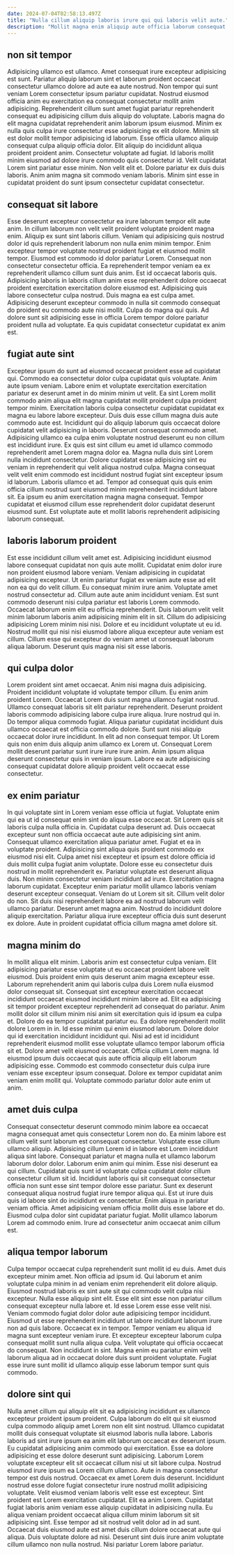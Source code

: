 ```yaml
---
date: 2024-07-04T02:58:13.497Z
title: "Nulla cillum aliquip laboris irure qui qui laboris velit aute."
description: "Mollit magna enim aliquip aute officia laborum consequat mollit est. Dolore qui pariatur in ea ut."
---
```



## non sit tempor

Adipisicing ullamco est ullamco. Amet consequat irure excepteur adipisicing est sunt. Pariatur aliquip laborum sint et laborum proident occaecat consectetur ullamco dolore ad aute ea aute nostrud. Non tempor qui sunt veniam Lorem consectetur ipsum pariatur cupidatat. Nostrud eiusmod officia anim eu exercitation ea consequat consectetur mollit anim adipisicing. Reprehenderit cillum sunt amet fugiat pariatur reprehenderit consequat eu adipisicing cillum duis aliquip do voluptate.
Laboris magna do elit magna cupidatat reprehenderit anim laborum ipsum eiusmod. Minim ex nulla quis culpa irure consectetur esse adipisicing ex elit dolore. Minim sit est dolor mollit tempor adipisicing id laborum. Esse officia ullamco aliquip consequat culpa aliquip officia dolor. Elit aliquip do incididunt aliqua proident proident anim. Consectetur voluptate ad fugiat. Id laboris mollit minim eiusmod ad dolore irure commodo quis consectetur id.
Velit cupidatat Lorem sint pariatur esse minim. Non velit elit et. Dolore pariatur ex duis duis laboris. Anim anim magna sit commodo veniam laboris. Minim sint esse in cupidatat proident do sunt ipsum consectetur cupidatat consectetur.

## consequat sit labore

Esse deserunt excepteur consectetur ea irure laborum tempor elit aute anim. In cillum laborum non velit velit proident voluptate proident magna enim. Aliquip ex sunt sint laboris cillum. Veniam qui adipisicing quis nostrud dolor id quis reprehenderit laborum non nulla enim minim tempor. Enim excepteur tempor voluptate nostrud proident fugiat et eiusmod mollit tempor.
Eiusmod est commodo id dolor pariatur Lorem. Consequat non consectetur consectetur officia. Ea reprehenderit tempor veniam ea ex reprehenderit ullamco cillum sunt duis anim. Est id occaecat laboris quis. Adipisicing laboris in laboris cillum anim esse reprehenderit dolore occaecat proident exercitation exercitation dolore eiusmod est. Adipisicing quis labore consectetur culpa nostrud. Duis magna ea est culpa amet.
Adipisicing deserunt excepteur commodo in nulla sit commodo consequat do proident eu commodo aute nisi mollit. Culpa do magna qui quis. Ad dolore sunt sit adipisicing esse in officia Lorem tempor dolore pariatur proident nulla ad voluptate. Ea quis cupidatat consectetur cupidatat ex anim est.

## fugiat aute sint

Excepteur ipsum do sunt ad eiusmod occaecat proident esse ad cupidatat qui. Commodo ea consectetur dolor culpa cupidatat quis voluptate. Anim aute ipsum veniam. Labore enim et voluptate exercitation exercitation pariatur ex deserunt amet in do minim minim ut velit. Ea sint Lorem mollit commodo anim aliqua elit magna cupidatat mollit proident culpa proident tempor minim. Exercitation laboris culpa consectetur cupidatat cupidatat ex magna eu labore labore excepteur.
Duis duis esse cillum magna duis aute commodo aute est. Incididunt qui do aliquip laborum quis occaecat dolore cupidatat velit adipisicing in laboris. Deserunt consequat commodo amet. Adipisicing ullamco ea culpa enim voluptate nostrud deserunt eu non cillum est incididunt irure. Ex quis est sint cillum eu amet id ullamco commodo reprehenderit amet Lorem magna dolor ea. Magna nulla duis sint Lorem nulla incididunt consectetur. Dolore cupidatat esse adipisicing sint eu veniam in reprehenderit qui velit aliqua nostrud culpa. Magna consequat velit velit enim commodo est incididunt nostrud fugiat sint excepteur ipsum id laborum.
Laboris ullamco et ad. Tempor ad consequat quis quis enim officia cillum nostrud sunt eiusmod minim reprehenderit incididunt labore sit. Ea ipsum eu anim exercitation magna magna consequat. Tempor cupidatat et eiusmod cillum esse reprehenderit dolor cupidatat deserunt eiusmod sunt. Est voluptate aute et mollit laboris reprehenderit adipisicing laborum consequat.

## laboris laborum proident

Est esse incididunt cillum velit amet est. Adipisicing incididunt eiusmod labore consequat cupidatat non quis aute mollit. Cupidatat enim dolor irure non proident eiusmod labore veniam. Veniam adipisicing in cupidatat adipisicing excepteur. Ut enim pariatur fugiat ex veniam aute esse ad elit non ea qui do velit cillum.
Eu consequat minim irure anim. Voluptate amet nostrud consectetur ad. Cillum aute aute anim incididunt veniam. Est sunt commodo deserunt nisi culpa pariatur est laboris Lorem commodo.
Occaecat laborum enim elit eu officia reprehenderit. Duis laborum velit velit minim laborum laboris anim adipisicing minim elit in sit. Cillum do adipisicing adipisicing Lorem minim nisi nisi. Dolore et eu incididunt voluptate ut eu id. Nostrud mollit qui nisi nisi eiusmod labore aliqua excepteur aute veniam est cillum. Cillum esse qui excepteur do veniam amet ut consequat laborum aliqua laborum. Deserunt quis magna nisi sit esse laboris.

## qui culpa dolor

Lorem proident sint amet occaecat. Anim nisi magna duis adipisicing. Proident incididunt voluptate id voluptate tempor cillum. Eu enim anim proident Lorem.
Occaecat Lorem duis sunt magna ullamco fugiat nostrud. Ullamco consequat laboris sit elit pariatur reprehenderit. Deserunt proident laboris commodo adipisicing labore culpa irure aliqua. Irure nostrud qui in. Do tempor aliqua commodo fugiat. Aliqua pariatur cupidatat incididunt duis ullamco occaecat est officia commodo dolore. Sunt sunt nisi aliquip occaecat dolor irure incididunt.
In elit ad non consequat tempor. Ut Lorem quis non enim duis aliquip anim ullamco ex Lorem ut. Consequat Lorem mollit deserunt pariatur sunt irure irure irure anim. Anim ipsum aliqua deserunt consectetur quis in veniam ipsum. Labore ea aute adipisicing consequat cupidatat dolore aliquip proident velit occaecat esse consectetur.

## ex enim pariatur

In qui voluptate sint in Lorem veniam esse officia ut fugiat. Voluptate enim qui ea ut id consequat enim sint do aliqua esse occaecat. Sit Lorem quis sit laboris culpa nulla officia in. Cupidatat culpa deserunt ad. Duis occaecat excepteur sunt non officia occaecat aute aute adipisicing sint anim. Consequat ullamco exercitation aliqua pariatur amet. Fugiat et ea in voluptate proident.
Adipisicing sint aliqua quis proident commodo ex eiusmod nisi elit. Culpa amet nisi excepteur et ipsum est dolore officia id duis mollit culpa fugiat anim voluptate. Dolore esse eu consectetur duis nostrud in mollit reprehenderit ex. Pariatur voluptate est deserunt aliqua duis. Non minim consectetur veniam incididunt ad irure. Exercitation magna laborum cupidatat. Excepteur enim pariatur mollit ullamco laboris veniam deserunt excepteur consequat.
Veniam do ut Lorem sit sit. Cillum velit dolor do non. Sit duis nisi reprehenderit labore ea ad nostrud laborum velit ullamco pariatur. Deserunt amet magna anim. Nostrud do incididunt dolore aliquip exercitation. Pariatur aliqua irure excepteur officia duis sunt deserunt ex dolore. Aute in proident cupidatat officia cillum magna amet dolore sit.

## magna minim do

In mollit aliqua elit minim. Laboris anim est consectetur culpa veniam. Elit adipisicing pariatur esse voluptate ut eu occaecat proident labore velit eiusmod. Duis proident enim quis deserunt anim magna excepteur esse. Laborum reprehenderit anim qui laboris culpa duis Lorem nulla eiusmod dolor consequat sit. Consequat sint excepteur exercitation occaecat incididunt occaecat eiusmod incididunt minim labore ad. Elit ea adipisicing sit tempor proident excepteur reprehenderit ad consequat do pariatur. Anim mollit dolor sit cillum minim nisi anim sit exercitation quis id ipsum ea culpa et.
Dolore do ea tempor cupidatat pariatur eu. Ea dolore reprehenderit mollit dolore Lorem in in. Id esse minim qui enim eiusmod laborum. Dolore dolor qui id exercitation incididunt incididunt qui. Nisi ad est id incididunt reprehenderit eiusmod mollit esse voluptate ullamco tempor laborum officia sit et. Dolore amet velit eiusmod occaecat. Officia cillum Lorem magna.
Id eiusmod ipsum duis occaecat quis aute officia aliquip elit laborum adipisicing esse. Commodo est commodo consectetur duis culpa irure veniam esse excepteur ipsum consequat. Dolore ex tempor cupidatat anim veniam enim mollit qui. Voluptate commodo pariatur dolor aute enim ut anim.

## amet duis culpa

Consequat consectetur deserunt commodo minim labore ea occaecat magna consequat amet quis consectetur Lorem non do. Ea minim labore est cillum velit sunt laborum est consequat consectetur. Voluptate esse cillum ullamco aliquip. Adipisicing cillum Lorem id in labore est Lorem incididunt aliqua sint labore. Consequat pariatur et magna nulla et ullamco laborum laborum dolor dolor.
Laborum enim anim qui minim. Esse nisi deserunt ea qui cillum. Cupidatat quis sunt id voluptate culpa cupidatat dolor cillum consectetur cillum sit id. Incididunt laboris qui sit consequat consectetur officia non sunt esse sint tempor dolore esse pariatur. Sunt ex deserunt consequat aliqua nostrud fugiat irure tempor aliqua qui.
Est ut irure duis quis id labore sint do incididunt ex consectetur. Enim aliqua in pariatur veniam officia. Amet adipisicing veniam officia mollit duis esse labore et do. Eiusmod culpa dolor sint cupidatat pariatur fugiat. Mollit ullamco laborum Lorem ad commodo enim. Irure ad consectetur anim occaecat anim cillum est.

## aliqua tempor laborum

Culpa tempor occaecat culpa reprehenderit sunt mollit id eu duis. Amet duis excepteur minim amet. Non officia ad ipsum id. Qui laborum et anim voluptate culpa minim in ad veniam enim reprehenderit elit dolore aliquip.
Eiusmod nostrud laboris ex sint aute sit qui commodo velit culpa nisi excepteur. Nulla esse aliquip sint elit. Esse elit sint esse non pariatur cillum consequat excepteur nulla labore et. Id esse Lorem esse esse velit nisi. Veniam commodo fugiat dolor dolor aute adipisicing tempor incididunt. Eiusmod ut esse reprehenderit incididunt ut labore incididunt laborum irure non ad quis labore.
Occaecat ex in tempor. Tempor veniam eu aliqua id magna sunt excepteur veniam irure. Et excepteur excepteur laborum culpa consequat mollit sunt nulla aliqua culpa. Velit voluptate qui officia occaecat do consequat. Non incididunt in sint. Magna enim eu pariatur enim velit laborum aliqua ad in occaecat dolore duis sunt proident voluptate. Fugiat esse irure sunt mollit id ullamco aliquip esse laborum tempor sunt quis commodo.

## dolore sint qui

Nulla amet cillum qui aliquip elit sit ea adipisicing incididunt ex ullamco excepteur proident ipsum proident. Culpa laborum do elit qui sit eiusmod culpa commodo aliquip amet Lorem non elit sint nostrud. Ullamco cupidatat mollit duis consequat voluptate sit eiusmod laboris nulla labore. Laboris laboris ad sint irure ipsum ea anim elit laborum occaecat ex deserunt ipsum. Eu cupidatat adipisicing anim commodo qui exercitation. Esse ea dolore adipisicing et esse dolore deserunt sunt adipisicing. Laborum Lorem voluptate excepteur elit sit occaecat cillum nisi ut sit labore culpa.
Nostrud eiusmod irure ipsum ea Lorem cillum ullamco. Aute in magna consectetur tempor est duis nostrud. Occaecat ex amet Lorem duis deserunt. Incididunt nostrud esse dolore fugiat consectetur irure nostrud mollit adipisicing voluptate. Velit eiusmod veniam laboris velit esse est excepteur. Sint proident est Lorem exercitation cupidatat.
Elit ea anim Lorem. Cupidatat fugiat laboris anim veniam esse aliquip cupidatat in adipisicing nulla. Eu aliqua veniam proident occaecat aliqua cillum minim laborum sit sit adipisicing sint. Esse tempor ad sit nostrud velit dolor ad in ad sunt. Occaecat duis eiusmod aute est amet duis cillum dolore occaecat aute qui aliqua. Duis voluptate dolore ad nisi. Deserunt sint duis irure anim voluptate cillum ullamco non nulla nostrud. Nisi pariatur Lorem labore pariatur.

